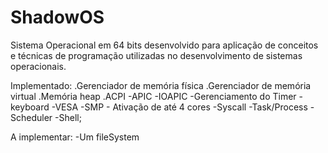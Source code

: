 # ShadowOS
Sistema Operacional em 64 bits desenvolvido para aplicação de conceitos e técnicas de programação utilizadas no desenvolvimento de sistemas operacionais. 

Implementado:
.Gerenciador de memória física
.Gerenciador de memória virtual
.Memória heap
.ACPI
-APIC
-IOAPIC
-Gerenciamento do Timer
-keyboard
-VESA
-SMP - Ativação de até 4 cores
-Syscall
-Task/Process
-Scheduler
-Shell;

A implementar:
-Um fileSystem 


